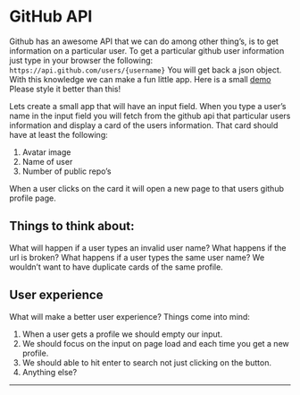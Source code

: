 # GitHub API

Github has an awesome API that we can do among other thing’s, is to get
information on a particular user. To get a particular github user information
just type in your browser the following:
`https://api.github.com/users/{username}` You will get back a json object. With
this knowledge we can make a fun little app. Here is a small
[demo](https://www.youtube.com/watch?v=YPjfT-u6F2Q) Please style it better than
this!

Lets create a small app that will have an input field. When you type a user’s
name in the input field you will fetch from the github api that particular users
information and display a card of the users information. That card should have
at least the following:

1. Avatar image
2. Name of user
3. Number of public repo’s

When a user clicks on the card it will open a new page to that users github
profile page.

## Things to think about:

What will happen if a user types an invalid user name? What happens if the url
is broken? What happens if a user types the same user name? We wouldn’t want to
have duplicate cards of the same profile.

## User experience

What will make a better user experience? Things come into mind:

1. When a user gets a profile we should empty our input.
2. We should focus on the input on page load and each time you get a new
   profile.
3. We should able to hit enter to search not just clicking on the button.
4. Anything else?

---
